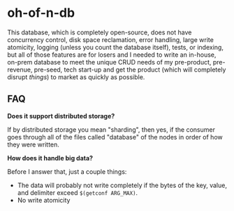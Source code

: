# oh-of-n-db

This database, which is completely open-source, does not have concurrency control, disk space reclamation, error handling, large write atomicity, logging (unless you count the database itself), tests, or indexing, but all of those features are for losers and I needed to write an in-house, on-prem database to meet the unique CRUD needs of my pre-product, pre-revenue, pre-seed, tech start-up and get the product (which will completely disrupt _things_) to market as quickly as possible.

## FAQ

**Does it support distributed storage?**

If by distributed storage you mean "sharding", then yes, if the consumer goes through all of the files called "database" of the nodes in order of how they were written.

**How does it handle big data?**

Before I answer that, just a couple things: 
 - The data will probably not write completely if the bytes of the key, value, and delimiter exceed `$(getconf ARG_MAX)`.
 - No write atomicity
